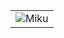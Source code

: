 |       |
|:-----:|
| ![Miku](https://github.com/user-attachments/assets/c4e31cf9-595d-4eee-b8c7-57e8a18437ee) |


<!--
**caramelin-n/caramelin-n** is a ✨ _special_ ✨ repository because its `README.md` (this file) appears on your GitHub profile.

Here are some ideas to get you started:

- 🔭 I’m currently working on ...
- 🌱 I’m currently learning ...
- 👯 I’m looking to collaborate on ...
- 🤔 I’m looking for help with ...
- 💬 Ask me about ...
- 📫 How to reach me: ...
- 😄 Pronouns: ...
- ⚡ Fun fact: ...
-->
